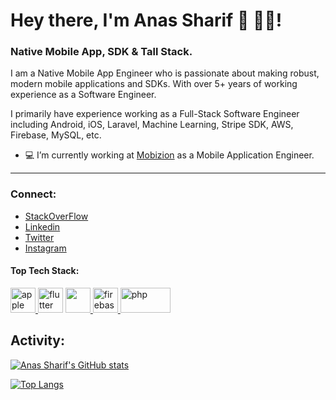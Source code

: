 # Hey there, I'm Anas Sharif 👋 👨‍💻! 

<!-- <a href="#"><img width="100%" height="4%" src="https://camo.githubusercontent.com/992babdffd8c74a1502de375fbdf7e4d54773242/68747470733a2f2f6d656469612e67697068792e636f6d2f6d656469612f53576f536b4e36447854737a71494b4571762f67697068792e676966" height="50px"/></a> -->

### Native Mobile App, SDK & Tall Stack.

I am a Native Mobile App Engineer who is passionate about making robust, modern mobile applications and SDKs. With over 5+ years of working experience as a Software Engineer.

I primarily have experience working as a Full-Stack Software Engineer including Android, iOS, Laravel, Machine Learning, Stripe SDK, AWS, Firebase, MySQL, etc.

- 💻 I’m currently working at [Mobizion](https://www.mobizion.com/) as a Mobile Application Engineer.
***

### Connect: 
- [StackOverFlow](https://stackoverflow.com/users/5974659/anas-mehar)
- [Linkedin](https://www.linkedin.com/in/anas-mehar-68162b10b/)
- [Twitter](https://twitter.com/anas_sharif92)
- [Instagram](https://www.instagram.com/anas_maher24/)


#### Top Tech Stack:

<a href="https://developer.apple.com/ios/" target="_blank"> <img src="https://www.vectorlogo.zone/logos/apple/apple-tile.svg" alt="apple" width="40" height="40"/> </a>  <a href="https://developers.google.com/profile/u/anassharif" target="_blank"> <img src="https://www.vectorlogo.zone/logos/android/android-icon.svg" alt="flutter" width="40" height="40"/></a> <a href = "https://laravel.com/" tarrget = "_blank"> <img src = "https://www.vectorlogo.zone/logos/laravel/laravel-icon.svg" height = "40" width = "40"/> </a><a href="https://firebase.google.com/" target="_blank"> <img src="https://www.vectorlogo.zone/logos/firebase/firebase-icon.svg" alt="firebase" width="40" height="40"/> </a>
<img src="https://www.vectorlogo.zone/logos/php/php-ar21.svg" alt="php" width="80" height="40"/> </a>


<!-- [![Top Langs](https://github-readme-stats.vercel.app/api/top-langs/?username=anassharif)](https://github.com/anassharif/github-readme-stats) -->

## Activity:
[![Anas Sharif's GitHub stats](https://github-readme-stats.vercel.app/api?username=anassharif)](https://github.com/anassharif/github-readme-stats)

[![Top Langs](https://github-readme-stats.vercel.app/api/top-langs/?username=anassharif&layout=compact)](https://github.com/anassharif/github-readme-stats)

<!--
**AnasSharif/anassharif** is a ✨ _special_ ✨ repository because its `README.md` (this file) appears on your GitHub profile.

Here are some ideas to get you started:

- 💻 I’m currently working on ...
- 🌱 I’m currently learning ...
- 👯 I’m looking to collaborate on ...
- 🤔 I’m looking for help with ...
- 💬 Ask me about ...
- 📫 How to reach me: ...
- 😄 Pronouns: ...
- ⚡ Fun fact: ...
-->
